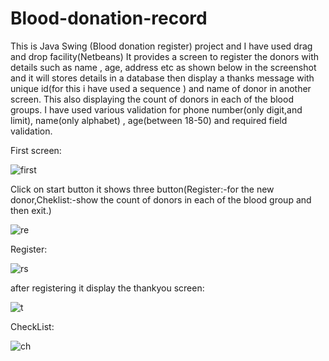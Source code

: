 # Blood-donation-record

This is Java Swing (Blood donation register) project and I have used drag and drop facility(Netbeans)
It provides a screen to register the donors with details such as name , age, address etc as shown below in the screenshot and it will stores details in a database then display a thanks message with unique id(for this i have used a sequence ) and name of donor in another screen. This also displaying the count of donors in each of the blood groups.
 I have used various validation for phone number(only digit,and limit), name(only alphabet) , age(between 18-50) and required field validation. 
 
First screen:

![first](https://user-images.githubusercontent.com/106293646/236381916-dfc5c652-d483-4146-8972-cc8a6f914385.png)

Click on start button it shows three button(Register:-for the new donor,Cheklist:-show the count of donors in each of the blood group and then exit.)

![re](https://user-images.githubusercontent.com/106293646/236382080-c6479537-5e6a-4f57-a3c9-7aabceec50ed.png)

Register:

![rs](https://user-images.githubusercontent.com/106293646/236382376-d9d4dec2-9ca9-4066-a84f-ce52f6401b0a.png)

after registering it display the thankyou screen:

![t](https://user-images.githubusercontent.com/106293646/236383692-f88514e2-f759-4ed3-a2e9-784f4523c25b.png)

CheckList:

![ch](https://user-images.githubusercontent.com/106293646/236382695-0671c87d-afd5-4eb3-a7bf-f89387da732c.png)

